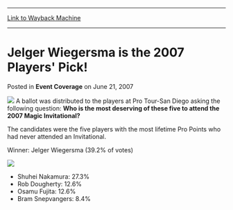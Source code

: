 
---
[Link to Wayback Machine](https://web.archive.org/web/20210502132122/https://magic.wizards.com/en/articles/archive/event-coverage/jelger-wiegersma-2007-players-pick-2007-06-21)

[_metadata_:description]:- "A ballot was distributed to the players at Pro Tour-San Diego asking the following question: Who is the most deserving of these five to attend the 2007 Magic Invitational? The candidates were the five players with the most lifetime Pro Points who had never attended an Invitational. Winner: Jelger Wiegersma (39.2% of votes) Shuhei Nakamura: 27.3% Rob Dougherty: 12.6% Osamu"
[_metadata_:generator]:- "Drupal 7 (http://drupal.org)"
[_metadata_:node]:- "580561"
[_metadata_:publish_date]:- "2007-06-21"
[_metadata_:source]:- "div-main-content"
[_metadata_:title]:- "Jelger Wiegersma is the 2007 Players' Pick!"
[_metadata_:wayback_capture_timestamp]:- "2021-05-02 13:21:22"
[_metadata_:wayback_raw_url]:- "https://web.archive.org/web/20210502132122id_/https://magic.wizards.com/en/articles/archive/event-coverage/jelger-wiegersma-2007-players-pick-2007-06-21"
[_metadata_:wayback_url]:- "https://magic.wizards.com/en/articles/archive/event-coverage/jelger-wiegersma-2007-players-pick-2007-06-21"
---


Jelger Wiegersma is the 2007 Players' Pick!
===========================================



 Posted in **Event Coverage**
 on June 21, 2007 











[![](https://media.magic.wizards.com/image_legacy_migration/magic/images/tournamentcenter/2007/mi07/banner.jpg)](http://archive.wizards.com/Magic/Magazine/Article.aspx?x=mtgevent/mi07/voting)
A ballot was distributed to the players at Pro Tour-San Diego asking the following question: **Who is the most deserving of these five to attend the 2007 Magic Invitational?**


The candidates were the five players with the most lifetime Pro Points who had never attended an Invitational.


Winner: Jelger Wiegersma (39.2% of votes)


![](https://media.magic.wizards.com/image_legacy_migration/magic/images/tournamentcenter/2007/mi07/jelger_wiegersma.jpg)





* Shuhei Nakamura: 27.3%
* Rob Dougherty: 12.6%
* Osamu Fujita: 12.6%
* Bram Snepvangers: 8.4%






